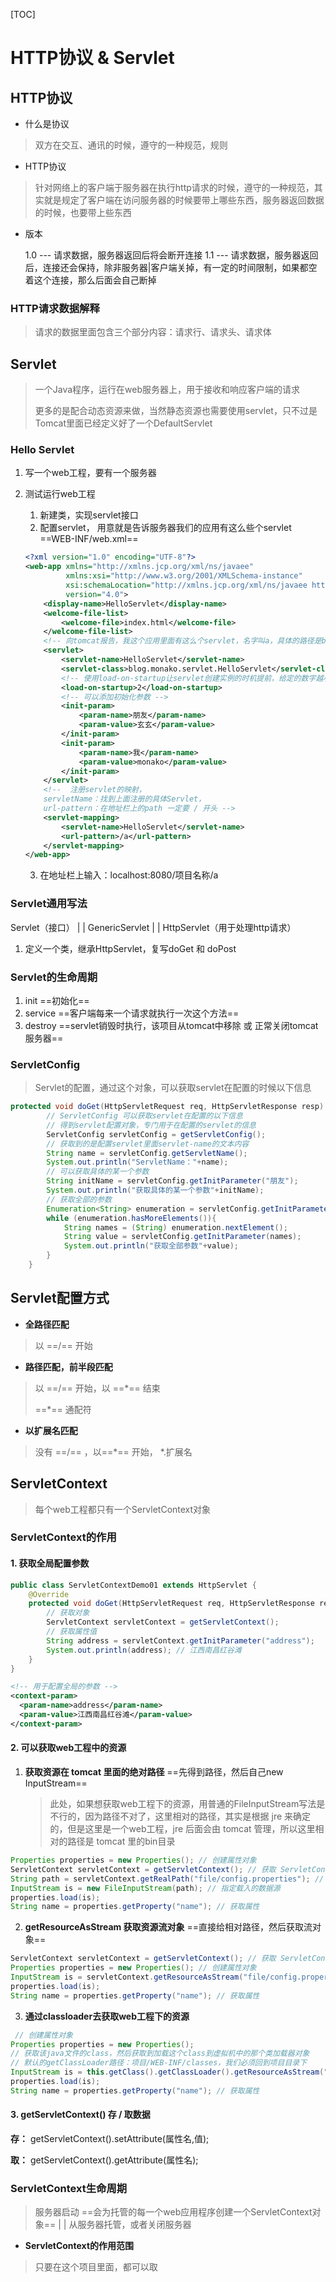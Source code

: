 [TOC]
# HTTP协议 & Servlet
## HTTP协议

* 什么是协议

> 双方在交互、通讯的时候，遵守的一种规范，规则

* HTTP协议

> 针对网络上的客户端于服务器在执行http请求的时候，遵守的一种规范，其实就是规定了客户端在访问服务器的时候要带上哪些东西，服务器返回数据的时候，也要带上些东西

* 版本

  1.0 --- 请求数据，服务器返回后将会断开连接
  1.1 --- 请求数据，服务器返回后，连接还会保持，除非服务器|客户端关掉，有一定的时间限制，如果都空着这个连接，那么后面会自己断掉

### HTTP请求数据解释

> 请求的数据里面包含三个部分内容：请求行、请求头、请求体

## Servlet

> 一个Java程序，运行在web服务器上，用于接收和响应客户端的请求
>
> 更多的是配合动态资源来做，当然静态资源也需要使用servlet，只不过是Tomcat里面已经定义好了一个DefaultServlet

### Hello Servlet

1. 写一个web工程，要有一个服务器

2. 测试运行web工程
   1. 新建类，实现servlet接口
   2. 配置servlet， 用意就是告诉服务器我们的应用有这么些个servlet ==WEB-INF/web.xml==

   ```xml
   <?xml version="1.0" encoding="UTF-8"?>
   <web-app xmlns="http://xmlns.jcp.org/xml/ns/javaee"
            xmlns:xsi="http://www.w3.org/2001/XMLSchema-instance"
            xsi:schemaLocation="http://xmlns.jcp.org/xml/ns/javaee http://xmlns.jcp.org/xml/ns/javaee/web-app_4_0.xsd"
            version="4.0">
       <display-name>HelloServlet</display-name>
       <welcome-file-list>
           <welcome-file>index.html</welcome-file>
       </welcome-file-list>
       <!-- 向tomcat报告，我这个应用里面有这么个servlet，名字叫a，具体的路径是blog.monako.servlet.HelloServlet -->
       <servlet>
           <servlet-name>HelloServlet</servlet-name>
           <servlet-class>blog.monako.servlet.HelloServlet</servlet-class>
           <!-- 使用load-on-startup让servlet创建实例的时机提前，给定的数字越小，启动时机越早，一般不写负数，从2开始即可 -->
           <load-on-startup>2</load-on-startup>
           <!-- 可以添加初始化参数 -->
           <init-param>
               <param-name>朋友</param-name>
               <param-value>玄玄</param-value>
           </init-param>
           <init-param>
               <param-name>我</param-name>
               <param-value>monako</param-value>
           </init-param>
       </servlet>
       <!--  注册servlet的映射，
       servletName：找到上面注册的具体Servlet，
       url-pattern：在地址栏上的path 一定要 / 开头 -->
       <servlet-mapping>
           <servlet-name>HelloServlet</servlet-name>
           <url-pattern>/a</url-pattern>
       </servlet-mapping>
   </web-app>
   ```

   3. 在地址栏上输入：localhost:8080/项目名称/a

### Servlet通用写法

Servlet（接口）
        |
        |
GenericServlet
        |
        |
HttpServlet（用于处理http请求）

1. 定义一个类，继承HttpServlet，复写doGet 和 doPost

### Servlet的生命周期

1. init ==初始化==
2. service ==客户端每来一个请求就执行一次这个方法==
3. destroy ==servlet销毁时执行，该项目从tomcat中移除 或 正常关闭tomcat服务器==

### ServletConfig

> Servlet的配置，通过这个对象，可以获取servlet在配置的时候以下信息

```java
protected void doGet(HttpServletRequest req, HttpServletResponse resp) throws ServletException, IOException {
        // ServletConfig 可以获取servlet在配置的以下信息
        // 得到servlet配置对象，专门用于在配置的servlet的信息
        ServletConfig servletConfig = getServletConfig();
        // 获取到的是配置servlet里面servlet-name的文本内容
        String name = servletConfig.getServletName();
        System.out.println("ServletName："+name);
        // 可以获取具体的某一个参数
        String initName = servletConfig.getInitParameter("朋友");
        System.out.println("获取具体的某一个参数"+initName);
        // 获取全部的参数
        Enumeration<String> enumeration = servletConfig.getInitParameterNames();
        while (enumeration.hasMoreElements()){
            String names = (String) enumeration.nextElement();
            String value = servletConfig.getInitParameter(names);
            System.out.println("获取全部参数"+value);
        }
    }
```

## Servlet配置方式

* __全路径匹配__

> 以 ==/== 开始

* __路径匹配，前半段匹配__

> 以 ==/== 开始，以 ==*== 结束
>
> ==*== 通配符

* __以扩展名匹配__

> 没有 ==/== ，以==*== 开始， *.扩展名

## ServletContext

> 每个web工程都只有一个ServletContext对象

### ServletContext的作用

#### 1. 获取全局配置参数

```java
public class ServletContextDemo01 extends HttpServlet {
    @Override
    protected void doGet(HttpServletRequest req, HttpServletResponse resp) throws ServletException, IOException {
        // 获取对象
        ServletContext servletContext = getServletContext();
        // 获取属性值
        String address = servletContext.getInitParameter("address");
        System.out.println(address); // 江西南昌红谷滩
    }
}
```

```xml
<!-- 用于配置全局的参数 -->
<context-param>
  <param-name>address</param-name>
  <param-value>江西南昌红谷滩</param-value>
</context-param>
```

#### 2. 可以获取web工程中的资源

1. __获取资源在 tomcat 里面的绝对路径__ ==先得到路径，然后自己new InputStream==

   > 此处，如果想获取web工程下的资源，用普通的FileInputStream写法是不行的，因为路径不对了，这里相对的路径，其实是根据 jre 来确定的，但是这里是一个web工程，jre 后面会由 tomcat 管理，所以这里相对的路径是 tomcat 里的bin目录

```java
Properties properties = new Properties(); // 创建属性对象
ServletContext servletContext = getServletContext(); // 获取 ServletContext 对象
String path = servletContext.getRealPath("file/config.properties"); // 获取给定的文件在服务器上的决对路径
InputStream is = new FileInputStream(path); // 指定载入的数据源
properties.load(is);
String name = properties.getProperty("name"); // 获取属性
```

2. __getResourceAsStream 获取资源流对象__ ==直接给相对路径，然后获取流对象==

```java
ServletContext servletContext = getServletContext(); // 获取 ServletContext 对象
Properties properties = new Properties(); // 创建属性对象
InputStream is = servletContext.getResourceAsStream("file/config.properties"); // 获取 web 工程下的资源转化成流对象，前面隐藏着当前工程的根目录
properties.load(is);
String name = properties.getProperty("name"); // 获取属性
```

3. __通过classloader去获取web工程下的资源__

```java
 // 创建属性对象
Properties properties = new Properties();
// 获取该java文件的class，然后获取到加载这个class到虚拟机中的那个类加载器对象
// 默认的getClassLoader路径：项目/WEB-INF/classes，我们必须回到项目目录下
InputStream is = this.getClass().getClassLoader().getResourceAsStream("../../file/config.properties");
properties.load(is);
String name = properties.getProperty("name"); // 获取属性
```

#### 3. getServletContext() 存 / 取数据

__存：__ getServletContext().setAttribute(属性名,值);

__取：__ getServletContext().getAttribute(属性名);

### ServletContext生命周期

> 服务器启动 ==会为托管的每一个web应用程序创建一个ServletContext对象==
> 			|
> 			|
> 从服务器托管，或者关闭服务器

* __ServletContext的作用范围__

> 只要在这个项目里面，都可以取